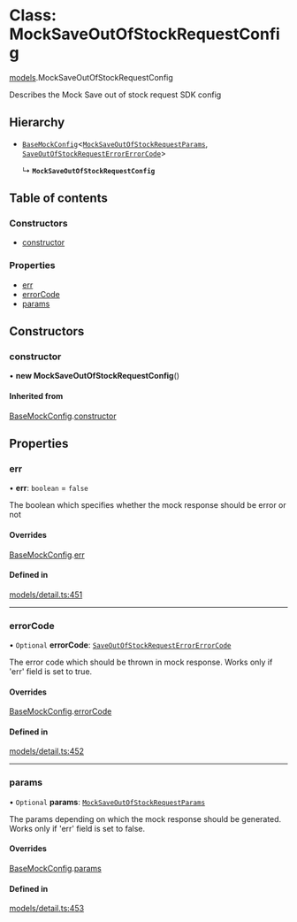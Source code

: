 # Class: MockSaveOutOfStockRequestConfig

[models](../wiki/models).MockSaveOutOfStockRequestConfig

Describes the Mock Save out of stock request SDK config

## Hierarchy

- [`BaseMockConfig`](../wiki/models.BaseMockConfig)<[`MockSaveOutOfStockRequestParams`](../wiki/models.MockSaveOutOfStockRequestParams), [`SaveOutOfStockRequestErrorErrorCode`](../wiki/models.SaveOutOfStockRequestErrorErrorCode)\>

  ↳ **`MockSaveOutOfStockRequestConfig`**

## Table of contents

### Constructors

- [constructor](../wiki/models.MockSaveOutOfStockRequestConfig#constructor)

### Properties

- [err](../wiki/models.MockSaveOutOfStockRequestConfig#err)
- [errorCode](../wiki/models.MockSaveOutOfStockRequestConfig#errorcode)
- [params](../wiki/models.MockSaveOutOfStockRequestConfig#params)

## Constructors

### constructor

• **new MockSaveOutOfStockRequestConfig**()

#### Inherited from

[BaseMockConfig](../wiki/models.BaseMockConfig).[constructor](../wiki/models.BaseMockConfig#constructor)

## Properties

### err

• **err**: `boolean` = `false`

The boolean which specifies whether the mock response should be error or not

#### Overrides

[BaseMockConfig](../wiki/models.BaseMockConfig).[err](../wiki/models.BaseMockConfig#err)

#### Defined in

[models/detail.ts:451](https://gitlab.com/baliganikhil/blackmirror-sdk/-/blob/349365c/src/models/detail.ts#L451)

___

### errorCode

• `Optional` **errorCode**: [`SaveOutOfStockRequestErrorErrorCode`](../wiki/models.SaveOutOfStockRequestErrorErrorCode)

The error code which should be thrown in mock response. Works only if 'err' field is set to true.

#### Overrides

[BaseMockConfig](../wiki/models.BaseMockConfig).[errorCode](../wiki/models.BaseMockConfig#errorcode)

#### Defined in

[models/detail.ts:452](https://gitlab.com/baliganikhil/blackmirror-sdk/-/blob/349365c/src/models/detail.ts#L452)

___

### params

• `Optional` **params**: [`MockSaveOutOfStockRequestParams`](../wiki/models.MockSaveOutOfStockRequestParams)

The params depending on which the mock response should be generated. Works only if 'err' field is set to false.

#### Overrides

[BaseMockConfig](../wiki/models.BaseMockConfig).[params](../wiki/models.BaseMockConfig#params)

#### Defined in

[models/detail.ts:453](https://gitlab.com/baliganikhil/blackmirror-sdk/-/blob/349365c/src/models/detail.ts#L453)
